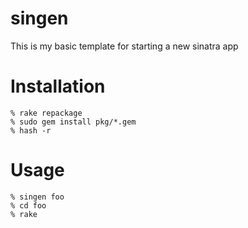 singen
======

This is my basic template for starting a new sinatra app

Installation
============

    % rake repackage
    % sudo gem install pkg/*.gem
    % hash -r

Usage
=====
    % singen foo
    % cd foo
    % rake
